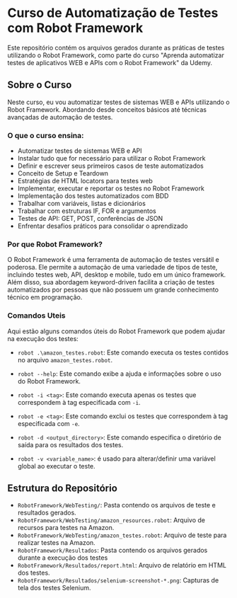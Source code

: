 # Curso de Automatização de Testes com Robot Framework

Este repositório contém os arquivos gerados durante as práticas de testes utilizando o Robot Framework, como parte do curso "Aprenda automatizar testes de aplicativos WEB e APIs com o Robot Framework" da Udemy.

## Sobre o Curso

Neste curso, eu vou automatizar testes de sistemas WEB e APIs utilizando o Robot Framework. Abordando desde conceitos básicos até técnicas avançadas de automação de testes.

### O que o curso ensina:

- Automatizar testes de sistemas WEB e API
- Instalar tudo que for necessário para utilizar o Robot Framework
- Definir e escrever seus primeiros casos de teste automatizados
- Conceito de Setup e Teardown
- Estratégias de HTML locators para testes web
- Implementar, executar e reportar os testes no Robot Framework
- Implementação dos testes automatizados com BDD
- Trabalhar com variáveis, listas e dicionários
- Trabalhar com estruturas IF, FOR e argumentos
- Testes de API: GET, POST, conferências de JSON
- Enfrentar desafios práticos para consolidar o aprendizado

### Por que Robot Framework?

O Robot Framework é uma ferramenta de automação de testes versátil e poderosa. Ele permite a automação de uma variedade de tipos de teste, incluindo testes web, API, desktop e mobile, tudo em um único framework. Além disso, sua abordagem keyword-driven facilita a criação de testes automatizados por pessoas que não possuem um grande conhecimento técnico em programação.

### Comandos Uteis

Aqui estão alguns comandos úteis do Robot Framework que podem ajudar na execução dos testes:

- `robot .\amazon_testes.robot`: Este comando executa os testes contidos no arquivo `amazon_testes.robot`.

- `robot --help`: Este comando exibe a ajuda e informações sobre o uso do Robot Framework.

- `robot -i <tag>`: Este comando executa apenas os testes que correspondem à tag especificada com `-i`.

- `robot -e <tag>`: Este comando exclui os testes que correspondem à tag especificada com `-e`.

- `robot -d <output_directory>`: Este comando especifica o diretório de saída para os resultados dos testes.

- `robot -v <variable_name>`: é usado para alterar/definir uma variável global ao executar o teste.

## Estrutura do Repositório

- `RobotFramework/WebTesting/`: Pasta contendo os arquivos de teste e resultados gerados.
- `RobotFramework/WebTesting/amazon_resources.robot`: Arquivo de recursos para testes na Amazon.
- `RobotFramework/WebTesting/amazon_testes.robot`: Arquivo de teste para realizar testes na Amazon.
- `RobotFramework/Resultados`: Pasta contendo os arquivos gerados durante a execução dos testes
- `RobotFramework/Resultados/report.html`: Arquivo de relatório em HTML dos testes.
- `RobotFramework/Resultados/selenium-screenshot-*.png`: Capturas de tela dos testes Selenium.

